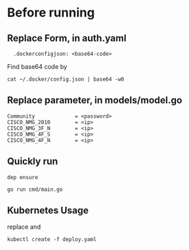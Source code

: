 # Before running

## Replace Form, in auth.yaml
```
  .dockerconfigjson: <base64-code>
```

Find base64 code by
```
cat ~/.docker/config.json | base64 -w0
```

## Replace parameter, in models/model.go
```
Community             = <password>
CISCO_NMG_2010        = <ip>
CISCO_NMG_3F_N        = <ip>
CISCO_NMG_4F_S        = <ip>
CISCO_NMG_4F_N        = <ip>

```

## Quickly run
```
dep ensure
```
```
go run cmd/main.go
```

## Kubernetes Usage

replace <external-ip> and

```
kubectl create -f deploy.yaml
```

